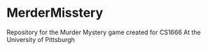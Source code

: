 # MerderMisstery

Repository for the Murder Mystery game created for CS1666 At the University of Pittsburgh
